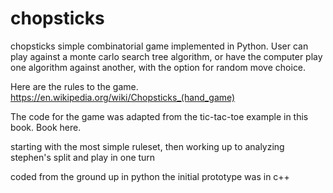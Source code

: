 # chopsticks
chopsticks simple combinatorial game implemented in Python.  User can play against a monte carlo search tree algorithm,
or have the computer play one algorithm against another, with the option for random move choice.

Here are the rules to the game.
https://en.wikipedia.org/wiki/Chopsticks_(hand_game)

The code for the game was adapted from the tic-tac-toe example in this book. Book here.

starting with the most simple ruleset, then working up to analyzing stephen's split and play in one turn

coded from the ground up in python
the initial prototype was in c++
